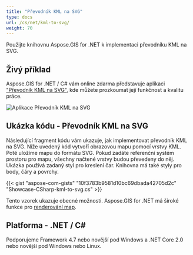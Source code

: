 ```yaml
---
title: "Převodník KML na SVG"
type: docs
url: /cs/net/kml-to-svg/
weight: 70
---
```


Použijte knihovnu Aspose.GIS for .NET k implementaci převodníku KML na SVG.

## **Živý příklad**

Aspose.GIS for .NET / C# vám online zdarma představuje aplikaci ["Převodník KML na SVG"](https://products.aspose.app/gis/viewer/kml-to-svg), kde můžete prozkoumat její funkčnost a kvalitu práce.

![Aplikace Převodník KML na SVG](viewer.png)

## **Ukázka kódu - Převodník KML na SVG**

Následující fragment kódu vám ukazuje, jak implementovat převodník KML na SVG. Níže uvedený kód vytvoří obrazovou mapu pomocí vrstvy KML. Poté uložíme mapu do formátu SVG. Pokud zadáte referenční systém prostoru pro mapu, všechny načtené vrstvy budou převedeny do něj.
Ukázka používá zadaný styl pro kreslení čar. Knihovna má také styly pro body, čáry a povrchy.

{{< gist "aspose-com-gists" "10f3783b9581d10bc69dbada42705d2c" "Showcase-CSharp-kml-to-svg.cs" >}}

Tento vzorek ukazuje obecné možnosti. Aspose.GIS for .NET má široké funkce pro [renderování map](https://docs.aspose.com/gis/net/map-rendering/).

## **Platforma - .NET / C#**

Podporujeme Framework 4.7 nebo novější pod Windows a .NET Core 2.0 nebo novější pod Windows nebo Linux.

